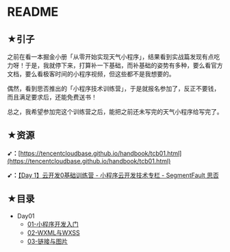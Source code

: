 # README

## ★引子

之前在看一本掘金小册「从零开始实现天气小程序」，结果看到实战篇发现有点吃力呀！于是，我就停下来，打算补一下基础，而补基础的姿势有多种，要么看官方文档，要么看极客时间的小程序视频，但这些都不是我想要的。

偶然，看到思否推出的「小程序技术训练营」，于是就报名参加了，反正不要钱，而且满足要求后，还能免费送书！

总之，我希望参加完这个训练营之后，能把之前还未写完的天气小程序给写完了。

## ★资源

**➹：**[https://tencentcloudbase.github.io/handbook/tcb01.html](https://tencentcloudbase.github.io/handbook/tcb01.html)

**➹：**[【Day 1】云开发0基础训练营 - 小程序云开发技术专栏 - SegmentFault 思否](https://segmentfault.com/a/1190000020430363)

## ★目录

- Day01
  - [01-小程序开发入门](./Day01.md)
  - [02-WXML与WXSS](./Day01-2.md)
  - [03-链接与图片](./Day01-3.md)

